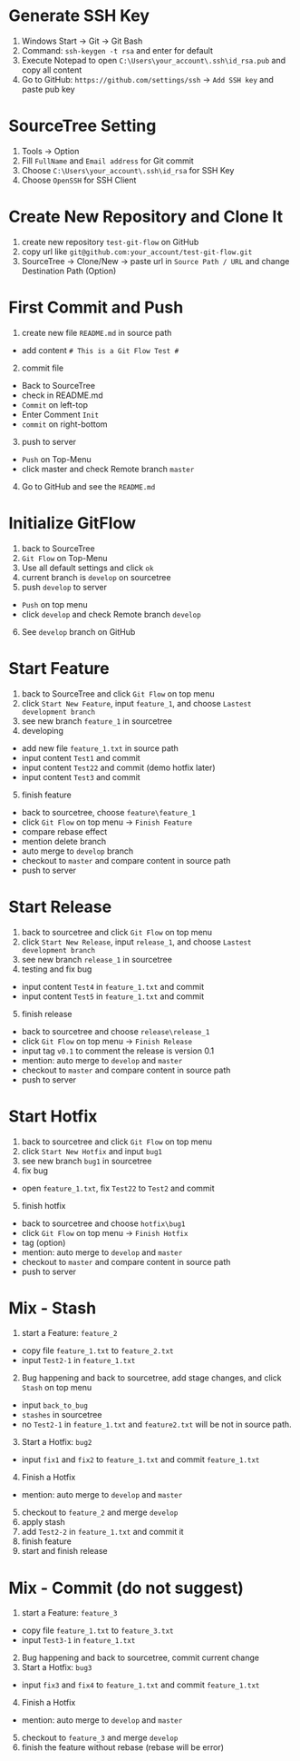 # Generate SSH Key
1. Windows Start -> Git -> Git Bash
2. Command: `ssh-keygen -t rsa` and enter for default
3. Execute Notepad to open `C:\Users\your_account\.ssh\id_rsa.pub` and copy all content
4. Go to GitHub: `https://github.com/settings/ssh` -> `Add SSH key` and paste pub key

# SourceTree Setting
1. Tools -> Option
2. Fill `FullName` and `Email address` for Git commit
3. Choose `C:\Users\your_account\.ssh\id_rsa` for SSH Key
4. Choose `OpenSSH` for SSH Client

# Create New Repository and Clone It 
1. create new repository `test-git-flow` on GitHub
2. copy url like `git@github.com:your_account/test-git-flow.git`
3. SourceTree -> Clone/New -> paste url in `Source Path / URL` and change Destination Path (Option)

# First Commit and Push
1. create new file `README.md` in source path
  * add content `# This is a Git Flow Test #`
2. commit file
  * Back to SourceTree
  * check in README.md
  * `Commit` on left-top
  * Enter Comment `Init`
  * `commit` on right-bottom
3. push to server
  * `Push` on Top-Menu
  * click master and check Remote branch `master`
4. Go to GitHub and see the `README.md`

# Initialize GitFlow
1. back to SourceTree
2. `Git Flow` on Top-Menu
3. Use all default settings and click `ok`
4. current branch is `develop` on sourcetree
5. push `develop` to server
  * `Push` on top menu
  * click `develop` and check Remote branch `develop`
6. See `develop` branch on GitHub

# Start Feature
1. back to SourceTree and click `Git Flow` on top menu
2. click `Start New Feature`, input `feature_1`, and choose `Lastest development branch`
3. see new branch `feature_1` in sourcetree
4. developing
  * add new file `feature_1.txt` in source path
  * input content `Test1` and commit
  * input content `Test22` and commit (demo hotfix later)
  * input content `Test3` and commit
5. finish feature
  * back to sourcetree, choose `feature\feature_1` 
  * click `Git Flow` on top menu -> `Finish Feature`
  * compare rebase effect 
  * mention delete branch
  * auto merge to `develop` branch
  * checkout to `master` and compare content in source path
  * push to server

# Start Release
1. back to sourcetree and click `Git Flow` on top menu
2. click `Start New Release`, input `release_1`, and choose `Lastest development branch`
3. see new branch `release_1` in sourcetree
4. testing and fix bug
  * input content `Test4` in `feature_1.txt` and commit
  * input content `Test5` in `feature_1.txt` and commit
5. finish release
  * back to sourcetree and choose `release\release_1`
  * click `Git Flow` on top menu -> `Finish Release`
  * input tag `v0.1` to comment the release is version 0.1
  * mention: auto merge to `develop` and `master`
  * checkout to `master` and compare content in source path
  * push to server

# Start Hotfix
1. back to sourcetree and click `Git Flow` on top menu
2. click `Start New Hotfix` and input `bug1`
3. see new branch `bug1` in sourcetree
4. fix bug
  * open `feature_1.txt`, fix `Test22` to `Test2` and commit
5. finish hotfix
  * back to sourcetree and choose `hotfix\bug1`
  * click `Git Flow` on top menu -> `Finish Hotfix`
  * tag (option)
  * mention: auto merge to `develop` and `master`
  * checkout to `master` and compare content in source path
  * push to server

# Mix - Stash
1. start a Feature: `feature_2`
  * copy file `feature_1.txt` to `feature_2.txt`
  * input `Test2-1` in `feature_1.txt`
2. Bug happening and back to sourcetree, add stage changes, and click `Stash` on top menu
  * input `back_to_bug`
  * `stashes` in sourcetree
  * no `Test2-1` in `feature_1.txt` and `feature2.txt` will be not in source path.
3. Start a Hotfix: `bug2`
  * input `fix1` and `fix2` to `feature_1.txt` and commit `feature_1.txt`
4. Finish a Hotfix
  * mention: auto merge to `develop` and `master`
5. checkout to `feature_2` and merge `develop`
6. apply stash
7. add `Test2-2` in `feature_1.txt` and commit it
8. finish feature
9. start and finish release

# Mix - Commit (do not suggest)
1. start a Feature: `feature_3`
  * copy file `feature_1.txt` to `feature_3.txt`
  * input `Test3-1` in `feature_1.txt`
2. Bug happening and back to sourcetree, commit current change
3. Start a Hotfix: `bug3`
  * input `fix3` and `fix4` to `feature_1.txt` and commit `feature_1.txt`
4. Finish a Hotfix
  * mention: auto merge to `develop` and `master`
5. checkout to `feature_3` and merge `develop`
6. finish the feature without rebase (rebase will be error)
